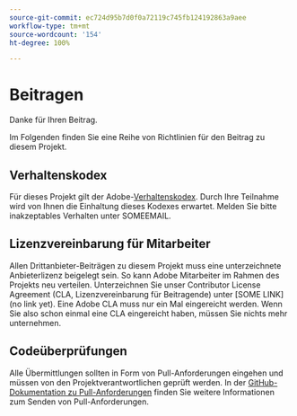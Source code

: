 ```yaml
---
source-git-commit: ec724d95b7d0f0a72119c745fb124192863a9aee
workflow-type: tm+mt
source-wordcount: '154'
ht-degree: 100%

---
```

# Beitragen

Danke für Ihren Beitrag.

Im Folgenden finden Sie eine Reihe von Richtlinien für den Beitrag zu diesem Projekt.

## Verhaltenskodex

Für dieses Projekt gilt der Adobe-[Verhaltenskodex](https://git.corp.adobe.com/OpenSourceAdvisoryBoard/starter-repo/blob/master/CODE_OF_CONDUCT.md). Durch Ihre Teilnahme wird von Ihnen die Einhaltung dieses Kodexes erwartet. Melden Sie bitte inakzeptables Verhalten unter SOMEEMAIL.

## Lizenzvereinbarung für Mitarbeiter

Allen Drittanbieter-Beiträgen zu diesem Projekt muss eine unterzeichnete Anbieterlizenz beigelegt sein. So kann Adobe Mitarbeiter im Rahmen des Projekts neu verteilen. Unterzeichnen Sie unser Contributor License Agreement (CLA, Lizenzvereinbarung für Beitragende) unter [SOME LINK](no link yet). Eine Adobe CLA muss nur ein Mal eingereicht werden. Wenn Sie also schon einmal eine CLA eingereicht haben, müssen Sie nichts mehr unternehmen.

## Codeüberprüfungen

Alle Übermittlungen sollten in Form von Pull-Anforderungen eingehen und müssen von den Projektverantwortlichen geprüft werden. In der [GitHub-Dokumentation zu Pull-Anforderungen](https://help.github.com/de/github/collaborating-with-issues-and-pull-requests/about-pull-requests)
finden Sie weitere Informationen zum Senden von Pull-Anforderungen.
